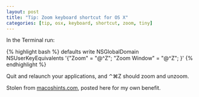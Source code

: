 ```yaml
---
layout: post
title: "Tip: Zoom keyboard shortcut for OS X"
categories: [tip, osx, keyboard, shortcut, zoom, tiny]
---
```

In the Terminal run:

{% highlight bash %}
defaults write NSGlobalDomain NSUserKeyEquivalents '{"Zoom" = "@^Z"; "Zoom Window" = "@^Z"; }'
{% endhighlight %}

Quit and relaunch your applications, and <span class='osx-shortcut'>⌃⌘Z</span> should zoom and unzoom.

Stolen from [macoshints.com](http://www.macosxhints.com/article.php?story=20051227001809626), posted here for my own benefit.


